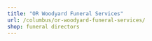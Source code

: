 ```yaml
---
title: "OR Woodyard Funeral Services"
url: /columbus/or-woodyard-funeral-services/
shop: funeral directors
---
```

